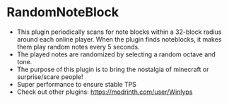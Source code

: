 # RandomNoteBlock

- This plugin periodically scans for note blocks within a 32-block radius around each online player. When the plugin finds noteblocks, it makes them play random notes every 5 seconds.
- The played notes are randomized by selecting a random octave and tone.
- The purpose of this plugin is to bring the nostalgia of minecraft or surprise/scare people!
- Super performance to ensure stable TPS  
- Check out other plugins: https://modrinth.com/user/Winlyps
